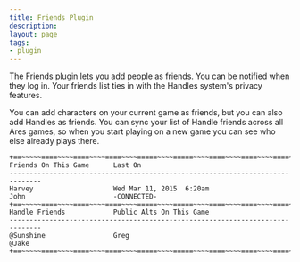 ```yaml
---
title: Friends Plugin
description:
layout: page
tags: 
- plugin
---
```


The Friends plugin lets you add people as friends.  You can be notified when they log in.  Your friends list ties in with the Handles system's privacy features.

You can add characters on your current game as friends, but you can also add Handles as friends.  You can sync your list of Handle friends across all Ares games, so when you start playing on a new game you can see who else already plays there.

    +==~~~~~====~~~~====~~~~====~~~~=====~~~~=====~~~~====~~~~====~~~~====~~~~~==+
    Friends On This Game      Last On
    ------------------------------------------------------------------------------
    Harvey                    Wed Mar 11, 2015  6:20am
    John                      -CONNECTED-
    +==~~~~~====~~~~====~~~~====~~~~=====~~~~=====~~~~====~~~~====~~~~====~~~~~==+
    Handle Friends            Public Alts On This Game
    ------------------------------------------------------------------------------
    @Sunshine                 Greg
    @Jake
    +==~~~~~====~~~~====~~~~====~~~~=====~~~~=====~~~~====~~~~====~~~~====~~~~~==+